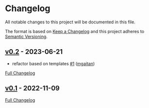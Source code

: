 <!-- markdownlint-disable MD024 -->
# Changelog

All notable changes to this project will be documented in this file.

The format is based on [Keep a Changelog](http://keepachangelog.com/en/1.0.0/) and this project adheres to [Semantic Versioning](http://semver.org).


## [v0.2](https://github.com/Shiphero/pr-commenter/tree/v0.2) - 2023-06-21

- refactor based on templates [#1](https://github.com/Shiphero/pr-commenter/pull/1) ([mgaitan](https://github.com/mgaitan))


[Full Changelog](https://github.com/Shiphero/pr-commenter/compare/v0.1...v0.2)


## [v0.1](https://github.com/Shiphero/pr-commenter/tree/v0.1) - 2022-11-09

[Full Changelog](https://github.com/Shiphero/pr-commenter/compare/db0836344f790a2cc6ed825a61ab096343e4dfd6...v0.1)

